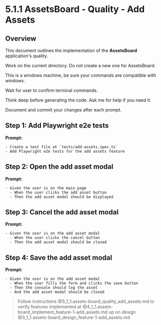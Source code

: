 # 5.1.1 AssetsBoard - Quality - Add Assets

## Overview

This document outlines the implementation of the **AssetsBoard** application's quality. 

Work on the current directory. Do not create a new one for AssetsBoard.

This is a windows machine, be sure your commands are compatible with windows.

Wait for user to confirm terminal commands.

Think deep before generating the code. Ask me for help if you need it.

Document and commit your changes after each prompt.


## Step 1: Add Playwright e2e tests

**Prompt:**
```text
- Create a test file at `tests/add-assets.spec.ts`
- Add Playwright e2e tests for the add assets feature
```

## Step 2: Open the add asset modal

**Prompt:**
```text
- Given the user is on the main page
  - When the user clicks the add asset button
  - Then the add asset modal should be displayed
```

## Step 3: Cancel the add asset modal

**Prompt:**
```text
- Given the user is on the add asset modal
  - When the user clicks the cancel button
  - Then the add asset modal should be closed
```

## Step 4: Save the add asset modal

**Prompt:**
```text
- Given the user is on the add asset modal
  - When the user fills the form and clicks the save button
  - Then the console should log the asset
  - And the add asset modal should be closed
```

> Follow instructions @5_1_1.assets-board_quality_add_assets.md to verify features implemented at @4_1_1.assets-board_implement_feature-1-add_assets.md up on design @3_1_1.assets-board_design_feature-1-add_assets.md 
